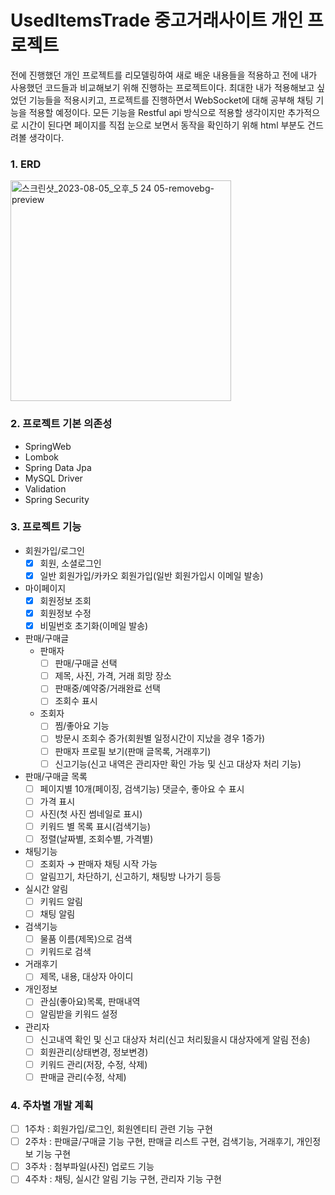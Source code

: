 # UsedItemsTrade 중고거래사이트 개인 프로젝트

전에 진행했던 개인 프로젝트를 리모델링하여 새로 배운 내용들을 적용하고 전에 내가 사용했던 코드들과 비교해보기 위해 진행하는 프로젝트이다.
최대한 내가 적용해보고 싶었던 기능들을 적용시키고, 프로젝트를 진행하면서 WebSocket에 대해 공부해 채팅 기능을 적용할 예정이다.
모든 기능을 Restful api 방식으로 적용할 생각이지만 추가적으로 시간이 된다면 페이지를 직접 눈으로 보면서 동작을 확인하기 위해 html 부분도 건드려볼 생각이다.

### 1. ERD
<img width="353" alt="스크린샷_2023-08-05_오후_5 24 05-removebg-preview" src="https://github.com/honee8583/UsedItemsTrade/assets/93666531/470eed2d-b276-478a-b7a4-f81d66cd65b3">

### 2. 프로젝트 기본 의존성
- SpringWeb
- Lombok
- Spring Data Jpa
- MySQL Driver
- Validation
- Spring Security

### 3. 프로젝트 기능
- 회원가입/로그인
  - [x] 회원, 소셜로그인
  - [x] 일반 회원가입/카카오 회원가입(일반 회원가입시 이메일 발송)
- 마이페이지
  - [x] 회원정보 조회
  - [x] 회원정보 수정
  - [x] 비밀번호 초기화(이메일 발송)
- 판매/구매글
  - 판매자
      - [ ] 판매/구매글 선택
      - [ ] 제목, 사진, 가격, 거래 희망 장소
      - [ ] 판매중/예약중/거래완료 선택
      - [ ] 조회수 표시
  - 조회자
      - [ ] 찜/좋아요 기능
      - [ ] 방문시 조회수 증가(회원별 일정시간이 지났을 경우 1증가)
      - [ ] 판매자 프로필 보기(판매 글목록, 거래후기)
      - [ ] 신고기능(신고 내역은 관리자만 확인 가능 및 신고 대상자 처리 기능)
- 판매/구매글 목록
  - [ ] 페이지별 10개(페이징, 검색기능)
  댓글수, 좋아요 수 표시
  - [ ] 가격 표시
  - [ ] 사진(첫 사진 썸네일로 표시)
  - [ ] 키워드 별 목록 표시(검색기능)
  - [ ] 정렬(날짜별, 조회수별, 가격별)
- 채팅기능
  - [ ] 조회자 → 판매자 채팅 시작 가능
  - [ ] 알림끄기, 차단하기, 신고하기, 채팅방 나가기 등등
- 실시간 알림
  - [ ] 키워드 알림 
  - [ ] 채팅 알림
- 검색기능
  - [ ] 물품 이름(제목)으로 검색
  - [ ] 키워드로 검색
- 거래후기
  - [ ] 제목, 내용, 대상자 아이디
- 개인정보
  - [ ] 관심(좋아요)목록, 판매내역
  - [ ] 알림받을 키워드 설정
- 관리자
  - [ ] 신고내역 확인 및 신고 대상자 처리(신고 처리됬을시 대상자에게 알림 전송)
  - [ ] 회원관리(상태변경, 정보변경)
  - [ ] 키워드 관리(저장, 수정, 삭제)
  - [ ] 판매글 관리(수정, 삭제)

 ### 4. 주차별 개발 계획
 - [ ] 1주차 : 회원가입/로그인, 회원엔티티 관련 기능 구현
 - [ ] 2주차 : 판매글/구매글 기능 구현, 판매글 리스트 구현, 검색기능, 거래후기, 개인정보 기능 구현
 - [ ] 3주차 : 첨부파일(사진) 업로드 기능
 - [ ] 4주차 : 채팅, 실시간 알림 기능 구현, 관리자 기능 구현
